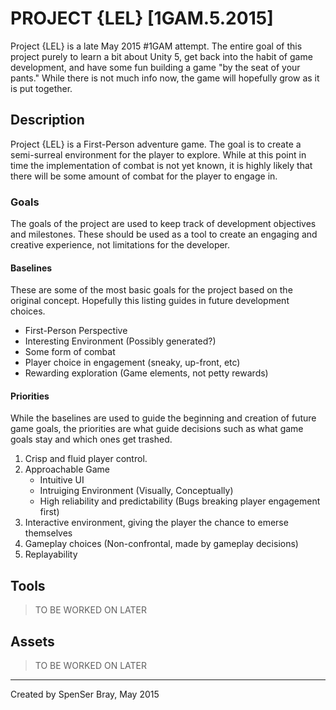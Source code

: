 PROJECT {LEL} [1GAM.5.2015]
===========================

Project {LEL} is a late May 2015 #1GAM attempt. The entire goal of this project
purely to learn a bit about Unity 5, get back into the habit of game development,
and have some fun building a game "by the seat of your pants." While there is not much
info now, the game will hopefully grow as it is put together.

## Description
Project {LEL} is a First-Person adventure game. The goal is to create a semi-surreal
environment for the player to explore. While at this point in time the implementation
of combat is not yet known, it is highly likely that there will be some amount of combat
for the player to engage in.

### Goals
The goals of the project are used to keep track of development objectives and milestones.
These should be used as a tool to create an engaging and creative experience, not
limitations for the developer.

#### Baselines
These are some of the most basic goals for the project based on the original concept.
Hopefully this listing guides in future development choices.

 * First-Person Perspective
 * Interesting Environment (Possibly generated?)
 * Some form of combat
 * Player choice in engagement (sneaky, up-front, etc)
 * Rewarding exploration (Game elements, not petty rewards)

#### Priorities
While the baselines are used to guide the beginning and creation of future game goals,
the priorities are what guide decisions such as what game goals stay and which ones
get trashed.

 1. Crisp and fluid player control.
 2. Approachable Game
     * Intuitive UI
     * Intruiging Environment (Visually, Conceptually)
     * High reliability and predictability (Bugs breaking player engagement first)
 3. Interactive environment, giving the player the chance to emerse themselves
 4. Gameplay choices (Non-confrontal, made by gameplay decisions)
 5. Replayability

## Tools
> TO BE WORKED ON LATER

## Assets
> TO BE WORKED ON LATER

--------------------------------------------------------------------------------

Created by SpenSer Bray, May 2015

